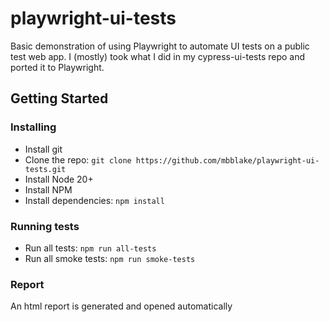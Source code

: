 # playwright-ui-tests

Basic demonstration of using Playwright to automate UI tests on a public test web app. I (mostly) took what I did in my cypress-ui-tests repo and ported it to Playwright.

## Getting Started

### Installing

-   Install git
-   Clone the repo: `git clone https://github.com/mbblake/playwright-ui-tests.git`
-   Install Node 20+
-   Install NPM
-   Install dependencies: `npm install`

### Running tests

-   Run all tests: `npm run all-tests`
-   Run all smoke tests: `npm run smoke-tests`

### Report

An html report is generated and opened automatically
